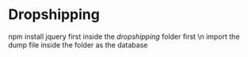 # Dropshipping 

npm install jquery first inside the *dropshipping* folder first \n
import the dump file inside the folder as the database
